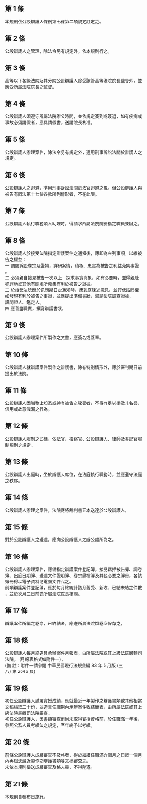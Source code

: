 第 1 條
-------
本規則依公設辯護人條例第七條第二項規定訂定之。

第 2 條
-------
公設辯護人之管理，除法令另有規定外，依本規則行之。

第 3 條
-------
高等以下各級法院及其分院公設辯護人除受該管高等法院院長監督外，並  
應受所屬法院院長之監督。

第 4 條
-------
公設辯護人須遵守所屬法院辦公時間，並依規定簽到或簽退，如有疾病或  
事故必須請假者，應具請假書，送請院長核准。

第 5 條
-------
公設辯護人辦理案件，除法令另有規定外，適用刑事訴訟法關於辯護人之  
規定。

第 6 條
-------
公設辯護人之迴避，準用刑事訴訟法關於法官迴避之規。但公設辯護人與  
被告有同法第十七條各款所列情形者，不在此限。

第 7 條
-------
公設辯護人執行職務須人助理時，得請求所屬法院院長指定職員兼辦之。

第 8 條
-------
公設辯護人於接受法院指定辯護案件之通知後，應即為左列事項，以維被  
告之權益：  
一  調閱訴訟卷宗及證物，詳研案情，積極、忠實為被告之利益蒐集事證  
    。  
二  必須親自接見被告一次以上，探求事實真象，如有必要時，並得親赴  
    犯罪地或其他有關處所蒐集有利於被告之證據。  
三  於接受法院關於訊問期日之通知時，應到庭陳述意見，並行使詰問權  
    如發現有利於被告之事證，並應提出準備書狀，聲請法院調查證據，  
    訊問證人、鑑定人。  
四  應善盡職責，撰寫辯護書狀。

第 9 條
-------
公設辯護人辦理案件所製作之文書，應簽名或蓋章。

第 10 條
--------
公設辯護人就辯護案件製作之辯護書，除有特別情形外，應於審判期日前  
提出於法院。

第 11 條
--------
公設辯護人因職務上知悉或持有被告之秘密者，不得有足以損及其名譽、  
信用或故意洩漏之行為。

第 12 條
--------
公設辯護人服制之式樣，依法官、檢察官、公設辯護人、律師及書記官服  
制規則之規定。

第 13 條
--------
公設辯護人出庭時，坐於辯護人席位，在法庭執行職務時，並應遵守法庭  
之秩序。

第 14 條
--------
公設辯護人辦理之案件，法院應將裁判書正本送達於公設辯護人。

第 15 條
--------
對於公設辯護人之送達，應向公設辯護人之辦公處所為之。

第 16 條
--------
公設辯護人辦理案件，應備指定辯護案件登記簿，接見羈押被告簿、調卷  
簿、出庭日期簿、送達文件證明簿、卷宗歸檔簿及其他必要之簿冊，各該  
簿冊得以電子資料或電腦文件代之。  
前項辯護案件登記簿，應於每月終統計該月舊受、新收、已結未結之件數  
，並於次月三日前送所屬法院院長核閱。

第 17 條
--------
辯護案件所編之卷宗，已終結者，應送所屬法院檔卷室保存之。

第 18 條
--------
公設辯護人每月終造具承辦案件月報表，由所屬法院或其上級法院層轉司  
法院。 (月報表格式如附件一) 。                                    
 (備      註：附件一請參閱 中華民國現行法規彙編 83 年 5 月版 (三  
  八) 第 2646 頁)

第 19 條
--------
初任公設辯護人試署實授成績，應就最近一年製作之辯護書類或其他相當  
文稿檢取二十份，並造具任職期內承辦案件收結簡表，由所屬法院或其上  
級法院層轉司法院審查。  
初任公設辯護人，因書類審查而尚未取得實授資格前，於任職滿一年後，  
參照公務人員考績法之規定，至年終予以考績。

第 20 條
--------
前條公設辯護人成績審查不及格者，得於繼續任職滿六個月之日起一個月  
內再檢送最近製作之辯護書類等文稿審查之。  
未依本規則檢送成績審查及格人員，不得陞遷。

第 21 條
--------
本規則自發布日施行。

